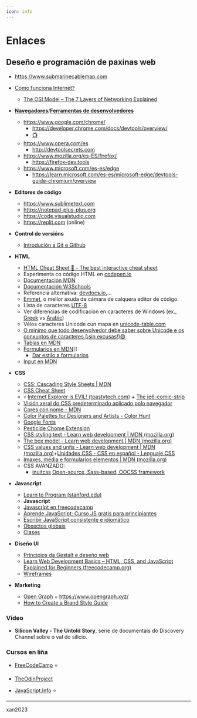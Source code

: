 ```yaml
---
icon: info
---
```


# Enlaces

## Deseño e programación de paxinas web

- <https://www.submarinecablemap.com>
- [Como funciona Internet?](https://developer.mozilla.org/en-US/docs/Learn/Common_questions/How_does_the_Internet_work)
  - [The OSI Model – The 7 Layers of Networking Explained](https://www.freecodecamp.org/news/osi-model-networking-layers-explained-in-plain-english/)

- **[Navegadores](https://www.mozilla.org/es-ES/firefox/browsers/browser-history/)**/**[Ferramentas de desenvolvedores](https://developer.mozilla.org/en-US/docs/Learn/Common_questions/What_are_browser_developer_tools)**
  - <https://www.google.com/chrome/>
    - <https://developer.chrome.com/docs/devtools/overview/>
    - [:tv:](https://www.youtube.com/watch?v=VYyQv0CSZOE&t=318s)
  - <https://www.opera.com/es>
    - <http://devtoolsecrets.com>
  - <https://www.mozilla.org/es-ES/firefox/>
    - <https://firefox-dev.tools>
  - <https://www.microsoft.com/es-es/edge>
    - <https://learn.microsoft.com/es-es/microsoft-edge/devtools-guide-chromium/overview>

- **Editores de código**
  - <https://www.sublimetext.com>
  - <https://notepad-plus-plus.org>
  - <https://code.visualstudio.com>
  - <https://replit.com> (online)

- **Control de versións**
  - [Introdución a Git e Github](https://git.bobby.sh/)
  
- **HTML**
  - [HTML Cheat Sheet 📃 - The best interactive cheat sheet](https://htmlcheatsheet.com/)
  - Experimenta co código HTML en [codepen.io](https://codepen.io/)
  - [Documentación MDN](https://www.w3schools.com/html/html_elements.asp)
  - [Documentación  W3Schools](https://www.w3schools.com/html/html_elements.asp)
  - Referencia alternativa: [devdocs.io](https://devdocs.io/),...
  - [Emmet](https://docs.emmet.io/cheat-sheet/), o mellor axuda de cámara de calquera editor de código.
  - Lista de caracteres [UTF-8](https://www.fileformat.info/info/charset/UTF-8/list.htm)
  - Ver diferencias de codificación en caracteres de Windows (ex., [Greek](https://msdn.microsoft.com/en-us/library/cc195055.aspx) vs [Arabic](https://msdn.microsoft.com/en-gb/library/cc195058.aspx))
  - Vélos caracteres Unicode cun mapa en [unicode-table.com](https://unicode-table.com/en/)
  - [O mínimo que todo desenvolvedor debe saber sobre Unicode e os conxuntos de caracteres (¡sin excusas!):smile:](https://www.joelonsoftware.com/2003/10/08/the-absolute-minimum-every-software-developer-absolutely-positively-must-know-about-unicode-and-character-sets-no-excuses/)
  - [Tablas en MDN](https://developer.mozilla.org/en-US/docs/Web/HTML/Element/table)
  - [Formularios en MDN](https://developer.mozilla.org/en-US/docs/Web/HTML/Element/form)[]
    - [Dar estilo a formularios](https://blog.logrocket.com/how-to-style-forms-with-css-a-beginners-guide/)
  - [Input en MDN](https://developer.mozilla.org/en-US/docs/Web/HTML/Element/input)
    <!--  - [Publica o teu sitio usando Github Pages](https://pages.github.com/) -->

- **CSS**
  - [CSS: Cascading Style Sheets | MDN](https://developer.mozilla.org/en-US/docs/Web/CSS)
  - [CSS Cheat Sheet](https://htmlcheatsheet.com/css/)
  - :skull: [Internet Explorer is EVIL! (toastytech.com)](http://toastytech.com/evil/index.html) + [The ie6-comic-strip](https://cloud.netlifyusercontent.com/assets/344dbf88-fdf9-42bb-adb4-46f01eedd629/dad7b1cb-2490-48a1-9959-3040a7e0cf27/ie6-comic-strip.jpg)
  - [Visión xeral do CSS predeterminado aplicado polo navegador](https://www.w3schools.com/cssref/css_default_values.php)
  - [Cores con nome - MDN](https://developer.mozilla.org/en-US/docs/Web/CSS/color_value)
  - [Color Palettes for Designers and Artists - Color Hunt](https://colorhunt.co/)
  - [Google Fonts](https://fonts.google.com/)
  - [Pesticide Chome Extension](https://chrome.google.com/webstore/detail/pesticide-for-chrome-with/neonnmencpneifkhlmhmfhfiklgjmloi)
  - [CSS styling text - Learn web development | MDN (mozilla.org)](https://developer.mozilla.org/en-US/docs/Learn/CSS/Styling_text)
  - [The box model - Learn web development | MDN (mozilla.org)](https://developer.mozilla.org/en-US/docs/Learn/CSS/Building_blocks/The_box_model)
  - [CSS values and units - Learn web development | MDN (mozilla.org)](https://developer.mozilla.org/en-US/docs/Learn/CSS/Building_blocks/Values_and_units)+[Unidades CSS - CSS en español - Lenguaje CSS](https://lenguajecss.com/css/modelo-de-cajas/unidades-css/)
  - [Imaxes, media e formularios elementos   | MDN (mozilla.org)](https://developer.mozilla.org/en-US/docs/Learn/CSS/Building_blocks/Images_media_form_elements)
  - CSS AVANZADO:
    - [inuitcss](http://www.inuitcss.com/) [Open-source, Sass-based, OOCSS framework](https://github.com/inuitcss/inuitcss)

- **Javascript**
  - [Learn to Program (stanford.edu)](http://stanford.edu/~cpiech/karel/learn.html)
  - **Javascript**
  - [Javascript en freecodecamp](https://www.freecodecamp.org/espanol/news/tag/javascript/)
  - [Aprende JavaScript: Curso JS gratis para principiantes](https://www.freecodecamp.org/espanol/news/aprende-javascript-curso-js-gratis-para-principiantes/)
  - [Escribir JavaScript consistente e idiomático](https://github.com/rwaldron/idiomatic.js/tree/master/translations/es_ES)
  - [Obxectos globais](https://developer.mozilla.org/es/docs/Web/JavaScript/Reference/Global_Objects)
  - [Clases](https://developer.mozilla.org/en-US/docs/Web/JavaScript/Reference/Classes)

- **Diseño UI**
  - [Principios da Gestalt e deseño web](https://www.smashingmagazine.com/2019/04/spaces-web-design-gestalt-principles/)
  - [Learn Web Development Basics – HTML, CSS, and JavaScript Explained for Beginners (freecodecamp.org)](https://www.freecodecamp.org/news/html-css-and-javascript-explained-for-beginners/)
  - [Wireframes](https://looka.com/blog/wireframe-examples/)

- **Marketing**
  - [Open Graph](https://www.ionos.es/digitalguide/online-marketing/redes-sociales/open-graph/) + <https://www.opengraph.xyz/>
  - [How to Create a Brand Style Guide](https://offers.hubspot.com/create-brand-style-guide?hubs_signup-url=www.hubspot.com%2Fresources%2Fkit&hubs_signup-cta=directories__link&hubs_post=blog.hubspot.com%25252Fcustomers%25252Fdesign-updates-in-browser-guide&hubs_post-cta=blog-nav-card--media-card#)

### Vídeo

- **Silicon Valley - The Untold Story**, serie de documentais do Discovery Channel sobre o val do silicio.

### Cursos en liña

- [FreeCodeCamp](https://www.freecodecamp.org/learn/javascript-algorithms-and-data-structures/) :star:

- [TheOdinProject](https://www.theodinproject.com/paths/full-stack-javascript)

- [JavaScript.Info](https://javascript.info/) :star:

---

xan2023
